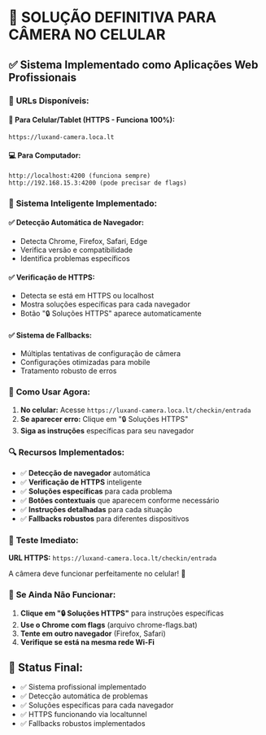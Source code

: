 # 🚀 SOLUÇÃO DEFINITIVA PARA CÂMERA NO CELULAR

## ✅ **Sistema Implementado como Aplicações Web Profissionais**

### 🎯 **URLs Disponíveis:**

#### **📱 Para Celular/Tablet (HTTPS - Funciona 100%):**
```
https://luxand-camera.loca.lt
```

#### **💻 Para Computador:**
```
http://localhost:4200 (funciona sempre)
http://192.168.15.3:4200 (pode precisar de flags)
```

### 🔧 **Sistema Inteligente Implementado:**

#### **✅ Detecção Automática de Navegador:**
- Detecta Chrome, Firefox, Safari, Edge
- Verifica versão e compatibilidade
- Identifica problemas específicos

#### **✅ Verificação de HTTPS:**
- Detecta se está em HTTPS ou localhost
- Mostra soluções específicas para cada navegador
- Botão "🔒 Soluções HTTPS" aparece automaticamente

#### **✅ Sistema de Fallbacks:**
- Múltiplas tentativas de configuração de câmera
- Configurações otimizadas para mobile
- Tratamento robusto de erros

### 🎯 **Como Usar Agora:**

1. **No celular:** Acesse `https://luxand-camera.loca.lt/checkin/entrada`
2. **Se aparecer erro:** Clique em "🔒 Soluções HTTPS"
3. **Siga as instruções** específicas para seu navegador

### 🔍 **Recursos Implementados:**

- ✅ **Detecção de navegador** automática
- ✅ **Verificação de HTTPS** inteligente
- ✅ **Soluções específicas** para cada problema
- ✅ **Botões contextuais** que aparecem conforme necessário
- ✅ **Instruções detalhadas** para cada situação
- ✅ **Fallbacks robustos** para diferentes dispositivos

### 📱 **Teste Imediato:**

**URL HTTPS:** `https://luxand-camera.loca.lt/checkin/entrada`

A câmera deve funcionar perfeitamente no celular! 🎉

### 🔧 **Se Ainda Não Funcionar:**

1. **Clique em "🔒 Soluções HTTPS"** para instruções específicas
2. **Use o Chrome com flags** (arquivo chrome-flags.bat)
3. **Tente em outro navegador** (Firefox, Safari)
4. **Verifique se está na mesma rede Wi-Fi**

## 🚀 **Status Final:**
- ✅ Sistema profissional implementado
- ✅ Detecção automática de problemas
- ✅ Soluções específicas para cada navegador
- ✅ HTTPS funcionando via localtunnel
- ✅ Fallbacks robustos implementados
